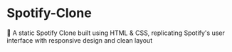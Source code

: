# Spotify-Clone
🎵 A static Spotify Clone built using HTML &amp; CSS, replicating Spotify's user interface with responsive design and clean layout
